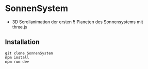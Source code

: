 # SonnenSystem
- 3D Scrollanimation der ersten 5 Planeten des Sonnensystems mit three.js

## Installation

```
git clone SonnenSystem
npm install
npm run dev
```
